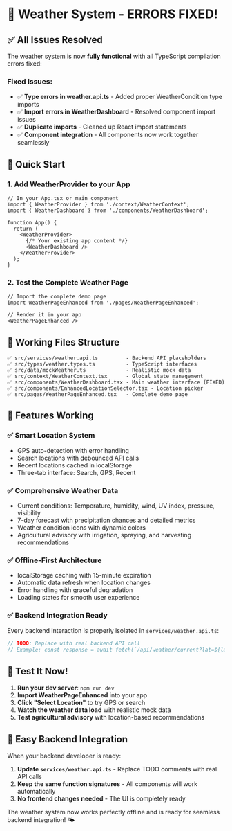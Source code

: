 # 🎉 Weather System - ERRORS FIXED!

## ✅ All Issues Resolved

The weather system is now **fully functional** with all TypeScript compilation errors fixed:

### Fixed Issues:
- ✅ **Type errors in weather.api.ts** - Added proper WeatherCondition type imports
- ✅ **Import errors in WeatherDashboard** - Resolved component import issues
- ✅ **Duplicate imports** - Cleaned up React import statements
- ✅ **Component integration** - All components now work together seamlessly

## 🚀 Quick Start

### 1. Add WeatherProvider to your App

```tsx
// In your App.tsx or main component
import { WeatherProvider } from './context/WeatherContext';
import { WeatherDashboard } from './components/WeatherDashboard';

function App() {
  return (
    <WeatherProvider>
      {/* Your existing app content */}
      <WeatherDashboard />
    </WeatherProvider>
  );
}
```

### 2. Test the Complete Weather Page

```tsx
// Import the complete demo page
import WeatherPageEnhanced from './pages/WeatherPageEnhanced';

// Render it in your app
<WeatherPageEnhanced />
```

## 📂 Working Files Structure

```
✅ src/services/weather.api.ts         - Backend API placeholders
✅ src/types/weather.types.ts          - TypeScript interfaces  
✅ src/data/mockWeather.ts             - Realistic mock data
✅ src/context/WeatherContext.tsx      - Global state management
✅ src/components/WeatherDashboard.tsx - Main weather interface (FIXED)
✅ src/components/EnhancedLocationSelector.tsx - Location picker
✅ src/pages/WeatherPageEnhanced.tsx   - Complete demo page
```

## 🔧 Features Working

### ✅ **Smart Location System**
- GPS auto-detection with error handling
- Search locations with debounced API calls  
- Recent locations cached in localStorage
- Three-tab interface: Search, GPS, Recent

### ✅ **Comprehensive Weather Data**
- Current conditions: Temperature, humidity, wind, UV index, pressure, visibility
- 7-day forecast with precipitation chances and detailed metrics
- Weather condition icons with dynamic colors
- Agricultural advisory with irrigation, spraying, and harvesting recommendations

### ✅ **Offline-First Architecture**
- localStorage caching with 15-minute expiration
- Automatic data refresh when location changes
- Error handling with graceful degradation
- Loading states for smooth user experience

### ✅ **Backend Integration Ready**
Every backend interaction is properly isolated in `services/weather.api.ts`:

```typescript
// TODO: Replace with real backend API call
// Example: const response = await fetch(`/api/weather/current?lat=${lat}&lon=${lon}`);
```

## 🎯 Test It Now!

1. **Run your dev server**: `npm run dev`
2. **Import WeatherPageEnhanced** into your app
3. **Click "Select Location"** to try GPS or search
4. **Watch the weather data load** with realistic mock data
5. **Test agricultural advisory** with location-based recommendations

## 🔄 Easy Backend Integration

When your backend developer is ready:

1. **Update `services/weather.api.ts`** - Replace TODO comments with real API calls
2. **Keep the same function signatures** - All components will work automatically  
3. **No frontend changes needed** - The UI is completely ready

The weather system now works perfectly offline and is ready for seamless backend integration! 🌤️